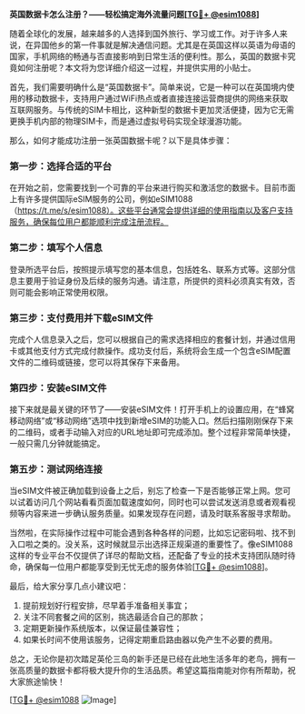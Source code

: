 **英国数据卡怎么注册？——轻松搞定海外流量问题[[TG💪+ @esim1088](https://t.me/s/esim1088)]**

随着全球化的发展，越来越多的人选择到国外旅行、学习或工作。对于许多人来说，在异国他乡的第一件事就是解决通信问题。尤其是在英国这样以英语为母语的国家，手机网络的畅通与否直接影响到日常生活的便利性。那么，英国的数据卡究竟如何注册呢？本文将为您详细介绍这一过程，并提供实用的小贴士。

首先，我们需要明确什么是“英国数据卡”。简单来说，它是一种可以在英国境内使用的移动数据卡，支持用户通过WiFi热点或者直接连接运营商提供的网络来获取互联网服务。与传统的SIM卡相比，这种新型的数据卡更加灵活便捷，因为它无需更换手机内部的物理SIM卡，而是通过虚拟号码实现全球漫游功能。

那么，如何才能成功注册一张英国数据卡呢？以下是具体步骤：

### 第一步：选择合适的平台
在开始之前，您需要找到一个可靠的平台来进行购买和激活您的数据卡。目前市面上有许多提供国际eSIM服务的公司，例如eSIM1088（https://t.me/s/esim1088）。这些平台通常会提供详细的使用指南以及客户支持服务，确保每位用户都能顺利完成注册流程。

### 第二步：填写个人信息
登录所选平台后，按照提示填写您的基本信息，包括姓名、联系方式等。这部分信息主要用于验证身份及后续的服务沟通。请注意，所提供的资料必须真实有效，否则可能会影响正常使用权限。

### 第三步：支付费用并下载eSIM文件
完成个人信息录入之后，您可以根据自己的需求选择相应的套餐计划，并通过信用卡或其他支付方式完成付款操作。成功支付后，系统将会生成一个包含eSIM配置文件的二维码或链接，您可以将其保存下来备用。

### 第四步：安装eSIM文件
接下来就是最关键的环节了——安装eSIM文件！打开手机上的设置应用，在“蜂窝移动网络”或“移动网络”选项中找到新增eSIM的功能入口。然后扫描刚刚保存下来的二维码，或者手动输入对应的URL地址即可完成添加。整个过程非常简单快捷，一般只需几分钟就能搞定。

### 第五步：测试网络连接
当eSIM文件被正确加载到设备上之后，别忘了检查一下是否能够正常上网。您可以试着访问几个网站看看页面加载速度如何，同时也可以尝试发送消息或者观看视频等内容来进一步确认服务质量。如果发现存在问题，请及时联系客服寻求帮助。

当然啦，在实际操作过程中可能会遇到各种各样的问题，比如忘记密码啦、找不到入口啦之类的。没关系，这时候就显示出选择正规渠道的重要性了。像eSIM1088这样的专业平台不仅提供了详尽的帮助文档，还配备了专业的技术支持团队随时待命，确保每一位用户都能享受到无忧无虑的服务体验[[TG💪+ @esim1088](https://t.me/s/esim1088)]。

最后，给大家分享几点小建议吧：
1. 提前规划好行程安排，尽早着手准备相关事宜；
2. 关注不同套餐之间的区别，挑选最适合自己的那款；
3. 定期更新操作系统版本，以保证最佳兼容性；
4. 如果长时间不使用该服务，记得定期重启路由器以免产生不必要的费用。

总之，无论你是初次踏足英伦三岛的新手还是已经在此地生活多年的老鸟，拥有一张高质量的数据卡都将极大提升你的生活品质。希望这篇指南能对你有所帮助，祝大家旅途愉快！

[[TG💪+ @esim1088](https://t.me/s/esim1088) ![Image](https://i.postimg.cc/4NQfJmqS/Snipaste-2025-05-13-00-14-12.png)]